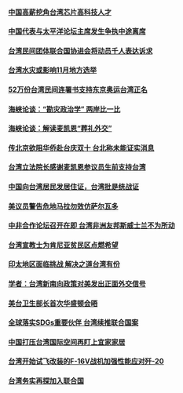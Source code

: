 #### [中国高薪挖角台湾芯片高科技人才](../pages/zivymejqv_/4557169.md) 

#### [中国代表与太平洋论坛主席发生争执中途离席](../pages/zivymejqv_/4556912.md) 

#### [台湾民间团体联合国协进会将动员千人表达诉求](../pages/zivymejqv_/4556902.md) 

#### [台湾水灾或影响11月地方选举](../pages/zivymejqv_/4555504.md) 

#### [52万份台湾民间连署书支持东京奥运台湾正名](../pages/zivymejqv_/4555424.md) 

#### [海峡论谈：“勘灾政治学” 两岸比一比](../pages/zivymejqv_/4554644.md) 

#### [海峡论谈：解读麦凯恩“葬礼外交”](../pages/zivymejqv_/4554635.md) 

#### [传北京欲阻华侨赴台庆双十 台北称未能证实消息](../pages/zivymejqv_/4554371.md) 

#### [台湾立法院长感谢麦凯恩参议员生前支持台湾](../pages/zivymejqv_/4554347.md) 

#### [中国向台湾居民发居住证，台湾批是统战证](../pages/zivymejqv_/4553710.md) 

#### [美议员警告危地马拉勿效仿萨尔瓦多](../pages/zivymejqv_/4553286.md) 

#### [中非合作论坛召开在即 台湾非洲友邦斯威士兰不为所动](../pages/zivymejqv_/4553269.md) 

#### [台湾宣教士为肯尼亚贫民区点燃希望](../pages/zivymejqv_/4552616.md) 

#### [印太地区面临挑战  解决之道台湾有份](../pages/zivymejqv_/4551442.md) 

#### [学者：台湾新南向政策对美发出正面外交信号](../pages/zivymejqv_/4551432.md) 

#### [美台卫生部长首次华盛顿会晤](../pages/zivymejqv_/4550602.md) 

#### [全球落实SDGs重要伙伴  台湾续推联合国案](../pages/zivymejqv_/4549590.md) 

#### [中国打压台湾国际空间再盯上宜家家居](../pages/zivymejqv_/4549376.md) 

#### [台湾开始试飞改装的F-16V战机加强性能应对歼-20](../pages/zivymejqv_/4548129.md) 

#### [台湾务实再探加入联合国](../pages/zivymejqv_/4548090.md) 


